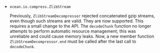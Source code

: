 * `ocean.io.compress.ZlibStream`

   Previously, `ZlibStreamDecompressor` rejected concatenated gzip streams,
   even though such streams are valid. They are now supported. This requires
   a small change to the API. The `decodeChunk` function no longer attempts
   to perform automatic resource management; this was unreliable and could
   cause memory leaks. Now, a new member function `ZlibStreamDecompressor.end`
   must be called after the last call to `decodeChunk`.
